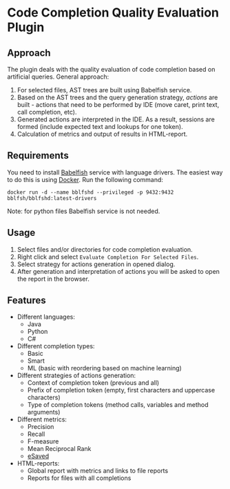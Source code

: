 # Code Completion Quality Evaluation Plugin

## Approach

The plugin deals with the quality evaluation of code completion based on artificial queries. General approach:
1. For selected files, AST trees are built using Babelfish service.
2. Based on the AST trees and the query generation strategy, *actions* are built - actions that need to be performed by IDE (move caret, print text, call completion, etc).
3. Generated actions are interpreted in the IDE. As a result, sessions are formed (include expected text and lookups for one token).
4. Calculation of metrics and output of results in HTML-report.

## Requirements

You need to install [Babelfish](https://doc.bblf.sh) service with language drivers. The easiest way to do this is using [Docker](https://docs.docker.com). Run the following command:

`docker run -d --name bblfshd --privileged -p 9432:9432 bblfsh/bblfshd:latest-drivers`

Note: for python files Babelfish service is not needed.

## Usage
1. Select files and/or directories for code completion evaluation.
2. Right click and select `Evaluate Completion For Selected Files`.
3. Select strategy for actions generation in opened dialog.
4. After generation and interpretation of actions you will be asked to open the report in the browser.

## Features

- Different languages:
  - Java
  - Python
  - C#
- Different completion types:
  - Basic
  - Smart
  - ML (basic with reordering based on machine learning)
- Different strategies of actions generation:
  - Context of completion token (previous and all)
  - Prefix of completion token (empty, first characters and uppercase characters)
  - Type of completion tokens (method calls, variables and method arguments)
- Different metrics:
  - Precision
  - Recall
  - F-measure
  - Mean Reciprocal Rank
  - [eSaved](http://terrierteam.dcs.gla.ac.uk/publications/kharitonov-sigir2013.pdf)
- HTML-reports:
  - Global report with metrics and links to file reports
  - Reports for files with all completions
